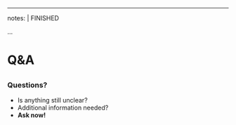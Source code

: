 
---
notes: |
    FINISHED

...

# Q&A

## 

### Questions?

- Is anything still unclear? 
- Additional information needed?
- **Ask now!**
